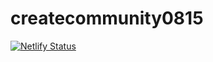 # createcommunity0815
[![Netlify Status](https://api.netlify.com/api/v1/badges/166ca413-9cac-444a-a812-d01fbfbf5a1b/deploy-status)](https://app.netlify.com/sites/createcommunity0815/deploys)
